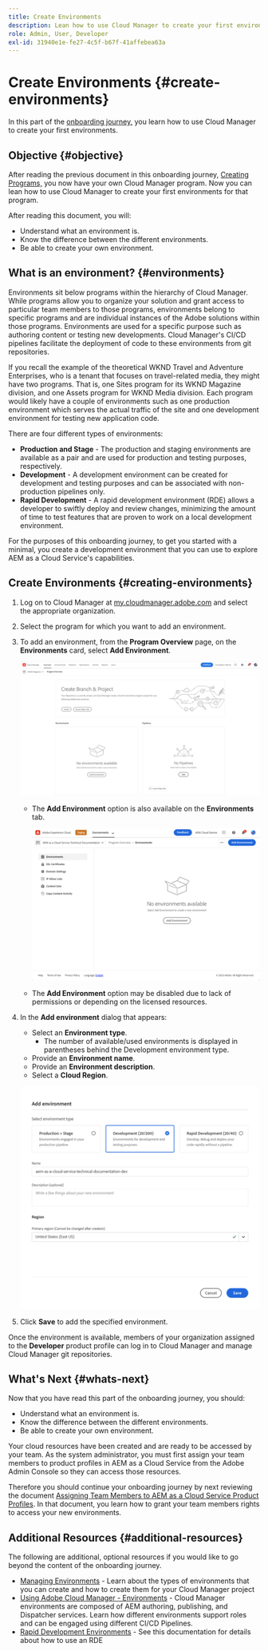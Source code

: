 ```yaml
---
title: Create Environments
description: Lean how to use Cloud Manager to create your first environments.
role: Admin, User, Developer
exl-id: 31940e1e-fe27-4c5f-b67f-41affebea63a
---
```

# Create Environments {#create-environments}

In this part of the [onboarding journey,](overview.md) you learn how to use Cloud Manager to create your first environments.

## Objective {#objective}

After reading the previous document in this onboarding journey, [Creating Programs,](create-program.md) you now have your own Cloud Manager program. Now you can lean how to use Cloud Manager to create your first environments for that program.

After reading this document, you will:

* Understand what an environment is.
* Know the difference between the different environments.
* Be able to create your own environment.

## What is an environment? {#environments}

Environments sit below programs within the hierarchy of Cloud Manager. While programs allow you to organize your solution and grant access to particular team members to those programs, environments belong to specific programs and are individual instances of the Adobe solutions within those programs. Environments are used for a specific purpose such as authoring content or testing new developments. Cloud Manager's CI/CD pipelines facilitate the deployment of code to these environments from git repositories.

If you recall the example of the theoretical WKND Travel and Adventure Enterprises, who is a tenant that focuses on travel-related media, they might have two programs. That is, one Sites program for its WKND Magazine division, and one Assets program for WKND Media division. Each program would likely have a couple of environments such as one production environment which serves the actual traffic of the site and one development environment for testing new application code.

There are four different types of environments:

* **Production and Stage** - The production and staging environments are available as a pair and are used for production and testing purposes, respectively.
* **Development** - A development environment can be created for development and testing purposes and can be associated with non-production pipelines only.
* **Rapid Development** - A rapid development environment (RDE) allows a developer to swiftly deploy and review changes, minimizing the amount of time to test features that are proven to work on a local development environment.

For the purposes of this onboarding journey, to get you started with a minimal, you create a development environment that you can use to explore AEM as a Cloud Service's capabilities.

## Create Environments {#creating-environments}

1. Log on to Cloud Manager at [my.cloudmanager.adobe.com](https://my.cloudmanager.adobe.com/) and select the appropriate organization.

1. Select the program for which you want to add an environment.

1. To add an environment, from the **Program Overview** page, on the **Environments** card, select **Add Environment**.

   ![Environments card](/help/implementing/cloud-manager/assets/no-environments.png)

   * The **Add Environment** option is also available on the **Environments** tab.

     ![Environments tab](/help/implementing/cloud-manager/assets/environments-tab.png)

   * The **Add Environment** option may be disabled due to lack of permissions or depending on the licensed resources.
   
1. In the **Add environment** dialog that appears:
   
   * Select an **Environment type**.
     * The number of available/used environments is displayed in parentheses behind the Development environment type.
   * Provide an **Environment name**.
   * Provide an **Environment description**.
   * Select a **Cloud Region**.

   ![Add environment dialog](/help/implementing/cloud-manager/assets/add-environment2.png)

1. Click **Save** to add the specified environment.

Once the environment is available, members of your organization assigned to the **Developer** product profile can log in to Cloud Manager and manage Cloud Manager git repositories.

## What's Next {#whats-next}

Now that you have read this part of the onboarding journey, you should:

* Understand what an environment is.
* Know the difference between the different environments.
* Be able to create your own environment.

Your cloud resources have been created and are ready to be accessed by your team. As the system administrator, you must first assign your team members to product profiles in AEM as a Cloud Service from the Adobe Admin Console so they can access those resources.

Therefore you should continue your onboarding journey by next reviewing the document [Assigning Team Members to AEM as a Cloud Service Product Profiles](assign-profiles-aem.md). In that document, you learn how to grant your team members rights to access your new environments.

## Additional Resources {#additional-resources}

The following are additional, optional resources if you would like to go beyond the content of the onboarding journey.

* [Managing Environments](/help/implementing/cloud-manager/manage-environments.md) - Learn about the types of environments that you can create and how to create them for your Cloud Manager project
* [Using Adobe Cloud Manager - Environments](https://experienceleague.adobe.com/docs/experience-manager-learn/cloud-service/cloud-manager/environments.html) - Cloud Manager environments are composed of AEM authoring, publishing, and Dispatcher services. Learn how different environments support roles and can be engaged using different CI/CD Pipelines.
* [Rapid Development Environments](/help/implementing/developing/introduction/rapid-development-environments.md) - See this documentation for details about how to use an RDE
<!-- ERROR: Not Found (HTTP error 404) * [AEM Champion Tips and Tricks - Cloud Manager Environment Types](https://experienceleague.adobe.com/docs/experience-manager-learn/cloud-service/expert-resources/aem-champions/environment-types.md) - Watch this video for an overview of Cloud Manager environment types from an AEM champion. -->

